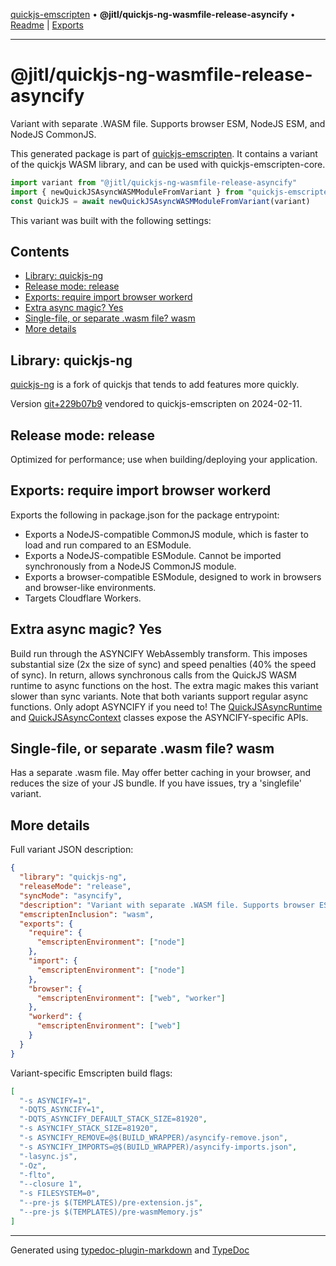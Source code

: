 [quickjs-emscripten](../../packages.md) • **@jitl/quickjs-ng-wasmfile-release-asyncify** • [Readme](README.md) \| [Exports](exports.md)

***

# @jitl/quickjs-ng-wasmfile-release-asyncify

Variant with separate .WASM file. Supports browser ESM, NodeJS ESM, and NodeJS CommonJS.

This generated package is part of [quickjs-emscripten](https://github.com/justjake/quickjs-emscripten).
It contains a variant of the quickjs WASM library, and can be used with quickjs-emscripten-core.

```typescript
import variant from "@jitl/quickjs-ng-wasmfile-release-asyncify"
import { newQuickJSAsyncWASMModuleFromVariant } from "quickjs-emscripten-core"
const QuickJS = await newQuickJSAsyncWASMModuleFromVariant(variant)
```

This variant was built with the following settings:

## Contents

- [Library: quickjs-ng](README.md#library-quickjs-ng)
- [Release mode: release](README.md#release-mode-release)
- [Exports: require import browser workerd](README.md#exports-require-import-browser-workerd)
- [Extra async magic? Yes](README.md#extra-async-magic-yes)
- [Single-file, or separate .wasm file? wasm](README.md#single-file-or-separate-wasm-file-wasm)
- [More details](README.md#more-details)

## Library: quickjs-ng

[quickjs-ng](https://github.com/quickjs-ng/quickjs) is a fork of quickjs that tends to add features more quickly.

Version [git+229b07b9](https://github.com/quickjs-ng/quickjs/commit/229b07b9b2c811eaf84db209a1d6f9e2a8a7b0d9) vendored to quickjs-emscripten on 2024-02-11.

## Release mode: release

Optimized for performance; use when building/deploying your application.

## Exports: require import browser workerd

Exports the following in package.json for the package entrypoint:

- Exports a NodeJS-compatible CommonJS module, which is faster to load and run compared to an ESModule.
- Exports a NodeJS-compatible ESModule. Cannot be imported synchronously from a NodeJS CommonJS module.
- Exports a browser-compatible ESModule, designed to work in browsers and browser-like environments.
- Targets Cloudflare Workers.

## Extra async magic? Yes

Build run through the ASYNCIFY WebAssembly transform. This imposes substantial size (2x the size of sync) and speed penalties (40% the speed of sync). In return, allows synchronous calls from the QuickJS WASM runtime to async functions on the host. The extra magic makes this variant slower than sync variants. Note that both variants support regular async functions. Only adopt ASYNCIFY if you need to! The [QuickJSAsyncRuntime](https://github.com/justjake/quickjs-emscripten/blob/main/doc/quickjs-emscripten/classes/QuickJSAsyncRuntime.md) and [QuickJSAsyncContext](https://github.com/justjake/quickjs-emscripten/blob/main/doc/quickjs-emscripten/classes/QuickJSAsyncContext.md) classes expose the ASYNCIFY-specific APIs.

## Single-file, or separate .wasm file? wasm

Has a separate .wasm file. May offer better caching in your browser, and reduces the size of your JS bundle. If you have issues, try a 'singlefile' variant.

## More details

Full variant JSON description:

```json
{
  "library": "quickjs-ng",
  "releaseMode": "release",
  "syncMode": "asyncify",
  "description": "Variant with separate .WASM file. Supports browser ESM, NodeJS ESM, and NodeJS CommonJS.",
  "emscriptenInclusion": "wasm",
  "exports": {
    "require": {
      "emscriptenEnvironment": ["node"]
    },
    "import": {
      "emscriptenEnvironment": ["node"]
    },
    "browser": {
      "emscriptenEnvironment": ["web", "worker"]
    },
    "workerd": {
      "emscriptenEnvironment": ["web"]
    }
  }
}
```

Variant-specific Emscripten build flags:

```json
[
  "-s ASYNCIFY=1",
  "-DQTS_ASYNCIFY=1",
  "-DQTS_ASYNCIFY_DEFAULT_STACK_SIZE=81920",
  "-s ASYNCIFY_STACK_SIZE=81920",
  "-s ASYNCIFY_REMOVE=@$(BUILD_WRAPPER)/asyncify-remove.json",
  "-s ASYNCIFY_IMPORTS=@$(BUILD_WRAPPER)/asyncify-imports.json",
  "-lasync.js",
  "-Oz",
  "-flto",
  "--closure 1",
  "-s FILESYSTEM=0",
  "--pre-js $(TEMPLATES)/pre-extension.js",
  "--pre-js $(TEMPLATES)/pre-wasmMemory.js"
]
```

***

Generated using [typedoc-plugin-markdown](https://www.npmjs.com/package/typedoc-plugin-markdown) and [TypeDoc](https://typedoc.org/)
